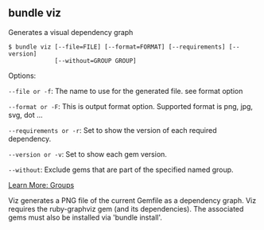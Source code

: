 ## bundle viz

Generates a visual dependency graph

    $ bundle viz [--file=FILE] [--format=FORMAT] [--requirements] [--version]
                 [--without=GROUP GROUP]
    
Options:

<code>--file or -f</code>: The name to use for the generated file. see format option

<code>--format or -F</code>: This is output format option. Supported format is png, jpg, svg, dot ...

<code>--requirements or -r</code>: Set to show the version of each required dependency.

<code>--version or -v</code>: Set to show each gem version.

<code>--without</code>: Exclude gems that are part of the specified named group.

<a href="/groups.html" class="btn btn-primary">Learn More: Groups</a>

Viz generates a PNG file of the current Gemfile as a dependency graph.
Viz requires the ruby-graphviz gem (and its dependencies).
The associated gems must also be installed via 'bundle install'.
